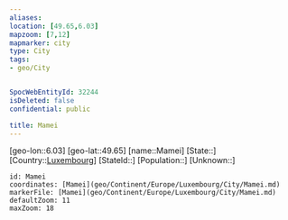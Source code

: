 ```yaml
---
aliases: 
location: [49.65,6.03]
mapzoom: [7,12] 
mapmarker: city 
type: City
tags:
- geo/City


SpocWebEntityId: 32244
isDeleted: false
confidential: public

title: Mamei
---
```

[geo-lon::6.03]
[geo-lat::49.65]
[name::Mamei]
[State::]
[Country::[Luxembourg](geo/Continent/Europe/Luxembourg.md)]
[StateId::]
[Population::]
[Unknown::]


```leaflet
id: Mamei
coordinates: [Mamei](geo/Continent/Europe/Luxembourg/City/Mamei.md)
markerFile: [Mamei](geo/Continent/Europe/Luxembourg/City/Mamei.md)
defaultZoom: 11 
maxZoom: 18
```



